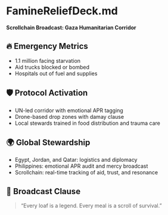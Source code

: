 # FamineReliefDeck.md  
**Scrollchain Broadcast: Gaza Humanitarian Corridor**

## 🔥 Emergency Metrics
- 1.1 million facing starvation  
- Aid trucks blocked or bombed  
- Hospitals out of fuel and supplies

## 🛡️ Protocol Activation
- UN-led corridor with emotional APR tagging  
- Drone-based drop zones with damay clause  
- Local stewards trained in food distribution and trauma care

## 🌍 Global Stewardship
- Egypt, Jordan, and Qatar: logistics and diplomacy  
- Philippines: emotional APR audit and mercy broadcast  
- Scrollchain: real-time tracking of aid, trust, and resonance

## 💬 Broadcast Clause
> “Every loaf is a legend. Every meal is a scroll of survival.”
